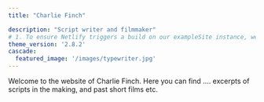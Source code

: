 ```yaml
---
title: "Charlie Finch"

description: "Script writer and filmmaker"
# 1. To ensure Netlify triggers a build on our exampleSite instance, we need to change a file in the exampleSite directory.
theme_version: '2.8.2'
cascade:
  featured_image: '/images/typewriter.jpg'
---
```

Welcome to the website of Charlie Finch. Here you can find .... excerpts of scripts in the making, and past short films etc.